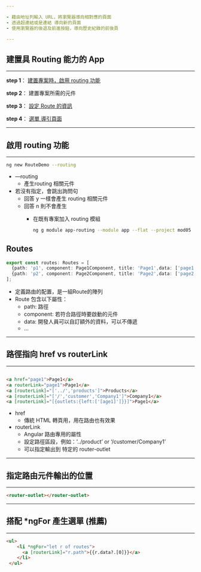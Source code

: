 ```yaml
---

- 藉由地址列輸入 URL，將瀏覽器導向相對應的頁面
- 透過超連結或是連結 導向新的頁面
- 使用瀏覽器的後退及前進按鈕，導向歷史紀錄的前後頁

---
```


## 建置具 Routing 能力的 App

---

**step 1**： [建置專案時，啟用 routing 功能](#step1)

**step 2**： 建置專案所需的元件

**step 3**： [設定 Route 的資訊](#step3)

**step 4**： [選單 導引頁面](#step4)

---

<a name="step1"></a>

## 啟用 routing 功能

---

```sh
ng new RouteDemo --routing
```

- —routing
  - 產生routing 相關元件
- 若沒有指定，會跳出詢問句
  - 回答 y 一樣會產生 routing 相關元件
  - 回答 n 則不會產生
    - 在既有專案加入 routing 模組
        
        ```sh
        ng g module app-routing --module app --flat --project mod05
        ```

<a name="step3"></a>

## Routes

```ts
export const routes: Routes = [
  {path: 'p1', component: Page1Component, title: 'Page1',data: ['page1']},
  {path: 'p2', component: Page2Component, title: 'Page2',data: ['page2']},
];
```

- 定義路由的配置，是一組Route的陣列
- Route 包含以下屬性：
    - path: 路徑
    - component: 若符合路徑時要啟動的元件
    - data: 開發人員可以自訂額外的資料，可以不傳遞
    - …

---

<a name="step4"></a>

## 路徑指向 href vs routerLink

---

```html

<a href="page1">Page1</a>
<a routerLink="page1">Page1</a>
<a [routerLink]="['../','products']">Products</a>
<a [routerLink]="['/','customer','Company1']">Company1</a>
<a [routerLink]="[{outlets:{left:['[age1]']}}]">Page1</a>
```

- href
    - 傳統 HTML 轉頁用，用在路由也有效果
- routerLink
    - Angular 路由專用的屬性
    - 設定路徑區段，例如：’../product’ or ‘/customer/Company1’
    - 可以指定輸出到 特定的 router-outlet

---

## 指定路由元件輸出的位置

---

```html
<router-outlet></router-outlet>
```

---

## 搭配 *ngFor 產生選單 (推薦)

---

```html title="app.component.html"
<ul>
    <li *ngFor="let r of routes">
      <a [routerLink]="r.path">{{r.data?.[0]}}</a>
    </li>
 </ul>
```
